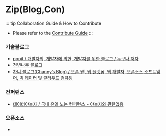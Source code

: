 # Zip(Blog,Con)
::: tip Collaboration Guide & How to Contribute
- Please refer to the [Contribute Guide](https://github.com/log-diginori/log-diginori.github.io/wiki/Collaboration-Guide-:::-loG) 
:::

### 기술블로그
- [popit / 개발자의, 개발자에 의한, 개발자를 위한 블로그 / 누구나 저자](https://www.popit.kr/)
- [천년나무 블로그](https://xeppetto.github.io/)
- [차니 블로그(Channy’s Blog) / 오픈 웹, 웹 플랫폼, 웹 개발자, 오픈소스 소프트웨어, 빅 데이터 및 클라우드 컴퓨팅](https://channy.creation.net/)

### 컨퍼런스
- [데이터야놀자 / 국내 유일 노는 컨퍼런스 - 야놀자와 관련없음](https://datayanolja.kr/)

### 오픈소스
- 